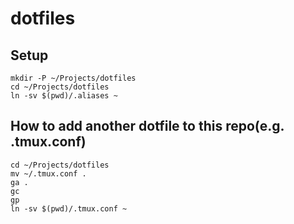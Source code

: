 # dotfiles

## Setup
```
mkdir -P ~/Projects/dotfiles
cd ~/Projects/dotfiles
ln -sv $(pwd)/.aliases ~
```

## How to add another dotfile to this repo(e.g. .tmux.conf)
```
cd ~/Projects/dotfiles
mv ~/.tmux.conf .
ga .
gc
gp
ln -sv $(pwd)/.tmux.conf ~
```
